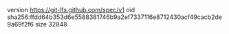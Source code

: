 version https://git-lfs.github.com/spec/v1
oid sha256:ffdd64b353d6e5588381746b9a2ef7337116e8712430acf49cacb2de9a69f2f6
size 32848
